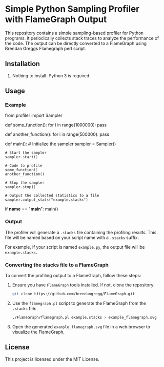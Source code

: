 
# Simple Python Sampling Profiler with FlameGraph Output

This repository contains a simple sampling-based profiler for Python programs. It periodically collects stack traces to analyze the performance of the code. The output can be directly converted to a FlameGraph using Brendan Greggs Flamegraph perl script. 

## Installation

1. Nothing to install. Python 3 is required. 

## Usage

### Example

from profiler import Sampler

def some_function():
    for i in range(1000000):
        pass

def another_function():
    for i in range(500000):
        pass

def main():
    # Initialize the sampler
    sampler = Sampler()

    # Start the sampler
    sampler.start()

    # Code to profile
    some_function()
    another_function()

    # Stop the sampler
    sampler.stop()

    # Output the collected statistics to a file
    sampler.output_stats("example.stacks")

if __name__ == "__main__":
    main()

### Output

The profiler will generate a `.stacks` file containing the profiling results. This file will be named based on your script name with a `.stacks` suffix.

For example, if your script is named `example.py`, the output file will be `example.stacks`.

### Converting the stacks file to a FlameGraph

To convert the profiling output to a FlameGraph, follow these steps:

1. Ensure you have `FlameGraph` tools installed. If not, clone the repository:
    ```bash
    git clone https://github.com/brendangregg/FlameGraph.git
    ```

2. Use the `flamegraph.pl` script to generate the FlameGraph from the `.stacks` file:
    ```bash
    ./FlameGraph/flamegraph.pl example.stacks > example_flamegraph.svg
    ```

3. Open the generated `example_flamegraph.svg` file in a web browser to visualize the FlameGraph.

## License

This project is licensed under the MIT License.
